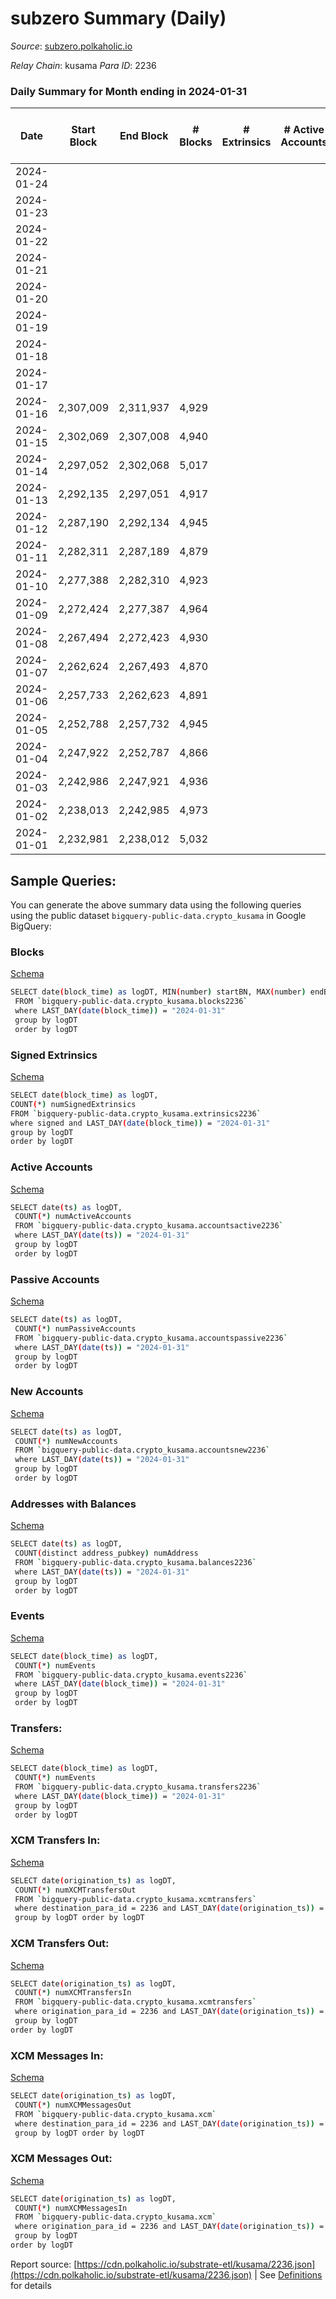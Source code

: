 # subzero Summary (Daily)

_Source_: [subzero.polkaholic.io](https://subzero.polkaholic.io)

*Relay Chain*: kusama
*Para ID*: 2236



### Daily Summary for Month ending in 2024-01-31


| Date    | Start Block | End Block | # Blocks | # Extrinsics | # Active Accounts | # Passive Accounts | # New Accounts | # Addresses | # Events  | # Transfers ($USD) | # XCM Transfers In ($USD) | # XCM Transfers Out ($USD) | # XCM In | # XCM Out | Issues |
|---------|-------------|-----------|----------|--------------|-------------------|--------------------|----------------|-------------|-----------|--------------------|---------------------------|----------------------------|----------|-----------|--------|
| 2024-01-24 |  |  |  |  |  |  |  |  |  |   |   |   |  |  |  |
| 2024-01-23 |  |  |  |  |  |  |  | 11 |  |   |   |   |  |  |  |
| 2024-01-22 |  |  |  |  |  |  |  | 11 |  |   |   |   |  |  |  |
| 2024-01-21 |  |  |  |  |  |  |  | 11 |  |   |   |   |  |  |  |
| 2024-01-20 |  |  |  |  |  |  |  | 11 |  |   |   |   |  |  |  |
| 2024-01-19 |  |  |  |  |  |  |  | 11 |  |   |   |   |  |  |  |
| 2024-01-18 |  |  |  |  |  |  |  | 11 |  |   |   |   |  |  |  |
| 2024-01-17 |  |  |  |  |  |  |  | 11 |  |   |   |   |  |  |  |
| 2024-01-16 | 2,307,009 | 2,311,937 | 4,929 |  |  |  |  | 11 | 9,864 |   |   |   |  |  |  |
| 2024-01-15 | 2,302,069 | 2,307,008 | 4,940 |  |  |  |  | 11 | 9,886 |   |   |   |  |  |  |
| 2024-01-14 | 2,297,052 | 2,302,068 | 5,017 |  |  |  |  | 11 | 10,036 |   |   |   |  |  |  |
| 2024-01-13 | 2,292,135 | 2,297,051 | 4,917 |  |  |  |  | 11 |  |   |   |   |  |  |  |
| 2024-01-12 | 2,287,190 | 2,292,134 | 4,945 |  |  |  |  | 11 | 9,896 |   |   |   |  |  |  |
| 2024-01-11 | 2,282,311 | 2,287,189 | 4,879 |  |  |  |  | 11 | 9,764 |   |   |   |  |  |  |
| 2024-01-10 | 2,277,388 | 2,282,310 | 4,923 |  |  |  |  | 11 | 9,848 |   |   |   |  |  |  |
| 2024-01-09 | 2,272,424 | 2,277,387 | 4,964 |  |  |  |  | 11 | 9,934 |   |   |   |  |  |  |
| 2024-01-08 | 2,267,494 | 2,272,423 | 4,930 |  |  |  |  | 11 | 9,867 |   |   |   |  |  |  |
| 2024-01-07 | 2,262,624 | 2,267,493 | 4,870 |  |  |  |  | 11 | 9,742 |   |   |   |  |  |  |
| 2024-01-06 | 2,257,733 | 2,262,623 | 4,891 |  |  |  |  | 11 | 9,788 |   |   |   |  |  |  |
| 2024-01-05 | 2,252,788 | 2,257,732 | 4,945 |  |  |  |  | 11 | 9,896 |   |   |   |  |  |  |
| 2024-01-04 | 2,247,922 | 2,252,787 | 4,866 |  |  |  |  | 11 | 9,735 |   |   |   |  |  |  |
| 2024-01-03 | 2,242,986 | 2,247,921 | 4,936 |  |  |  |  | 11 | 9,877 |   |   |   |  |  |  |
| 2024-01-02 | 2,238,013 | 2,242,985 | 4,973 |  |  |  |  | 11 | 9,952 |   |   |   |  |  |  |
| 2024-01-01 | 2,232,981 | 2,238,012 | 5,032 |  |  |  |  | 11 | 10,067 |   |   |   |  |  |  |

## Sample Queries:
You can generate the above summary data using the following queries using the public dataset `bigquery-public-data.crypto_kusama` in Google BigQuery:


### Blocks 

[Schema](https://github.com/colorfulnotion/substrate-etl/blob/main/schema/blocks.json)

```bash
SELECT date(block_time) as logDT, MIN(number) startBN, MAX(number) endBN, COUNT(*) numBlocks 
 FROM `bigquery-public-data.crypto_kusama.blocks2236`  
 where LAST_DAY(date(block_time)) = "2024-01-31" 
 group by logDT 
 order by logDT
```

### Signed Extrinsics 

[Schema](https://github.com/colorfulnotion/substrate-etl/blob/main/schema/extrinsics.json)

```bash
SELECT date(block_time) as logDT, 
COUNT(*) numSignedExtrinsics 
FROM `bigquery-public-data.crypto_kusama.extrinsics2236`  
where signed and LAST_DAY(date(block_time)) = "2024-01-31" 
group by logDT 
order by logDT
```

### Active Accounts 

[Schema](https://github.com/colorfulnotion/substrate-etl/blob/main/schema/accountsactive.json)

```bash
SELECT date(ts) as logDT, 
 COUNT(*) numActiveAccounts 
 FROM `bigquery-public-data.crypto_kusama.accountsactive2236` 
 where LAST_DAY(date(ts)) = "2024-01-31" 
 group by logDT 
 order by logDT
```

### Passive Accounts 

[Schema](https://github.com/colorfulnotion/substrate-etl/blob/main/schema/accountspassive.json)

```bash
SELECT date(ts) as logDT, 
 COUNT(*) numPassiveAccounts 
 FROM `bigquery-public-data.crypto_kusama.accountspassive2236` 
 where LAST_DAY(date(ts)) = "2024-01-31" 
 group by logDT 
 order by logDT
```

### New Accounts 

[Schema](https://github.com/colorfulnotion/substrate-etl/blob/main/schema/accountsnew.json)

```bash
SELECT date(ts) as logDT, 
 COUNT(*) numNewAccounts 
 FROM `bigquery-public-data.crypto_kusama.accountsnew2236` 
 where LAST_DAY(date(ts)) = "2024-01-31" 
 group by logDT
 order by logDT
```

### Addresses with Balances 

[Schema](https://github.com/colorfulnotion/substrate-etl/blob/main/schema/balances.json)

```bash
SELECT date(ts) as logDT,
 COUNT(distinct address_pubkey) numAddress 
 FROM `bigquery-public-data.crypto_kusama.balances2236` 
 where LAST_DAY(date(ts)) = "2024-01-31" 
 group by logDT 
 order by logDT
```

### Events 

[Schema](https://github.com/colorfulnotion/substrate-etl/blob/main/schema/events.json)

```bash
SELECT date(block_time) as logDT, 
 COUNT(*) numEvents 
 FROM `bigquery-public-data.crypto_kusama.events2236` 
 where LAST_DAY(date(block_time)) = "2024-01-31" 
 group by logDT 
 order by logDT
```

### Transfers:

[Schema](https://github.com/colorfulnotion/substrate-etl/blob/main/schema/transfers.json)

```bash
SELECT date(block_time) as logDT, 
 COUNT(*) numEvents 
 FROM `bigquery-public-data.crypto_kusama.transfers2236` 
 where LAST_DAY(date(block_time)) = "2024-01-31" 
 group by logDT 
 order by logDT
```

### XCM Transfers In: 

[Schema](https://github.com/colorfulnotion/substrate-etl/blob/main/schema/xcmtransfers.json)

```bash
SELECT date(origination_ts) as logDT, 
 COUNT(*) numXCMTransfersOut 
 FROM `bigquery-public-data.crypto_kusama.xcmtransfers` 
 where destination_para_id = 2236 and LAST_DAY(date(origination_ts)) = "2024-01-31" 
 group by logDT order by logDT
```

### XCM Transfers Out: 

[Schema](https://github.com/colorfulnotion/substrate-etl/blob/main/schema/xcmtransfers.json)

```bash
SELECT date(origination_ts) as logDT, 
 COUNT(*) numXCMTransfersIn 
 FROM `bigquery-public-data.crypto_kusama.xcmtransfers` 
 where origination_para_id = 2236 and LAST_DAY(date(origination_ts)) = "2024-01-31" 
 group by logDT 
order by logDT
```

### XCM Messages In: 

[Schema](https://github.com/colorfulnotion/substrate-etl/blob/main/schema/xcm.json)

```bash
SELECT date(origination_ts) as logDT, 
 COUNT(*) numXCMMessagesOut 
 FROM `bigquery-public-data.crypto_kusama.xcm` 
 where destination_para_id = 2236 and LAST_DAY(date(origination_ts)) = "2024-01-31" 
 group by logDT order by logDT
```

### XCM Messages Out: 

[Schema](https://github.com/colorfulnotion/substrate-etl/blob/main/schema/xcm.json)

```bash
SELECT date(origination_ts) as logDT, 
 COUNT(*) numXCMMessagesIn 
 FROM `bigquery-public-data.crypto_kusama.xcm` 
 where origination_para_id = 2236 and LAST_DAY(date(origination_ts)) = "2024-01-31" 
 group by logDT 
order by logDT
```


Report source: [https://cdn.polkaholic.io/substrate-etl/kusama/2236.json](https://cdn.polkaholic.io/substrate-etl/kusama/2236.json) | See [Definitions](/DEFINITIONS.md) for details
